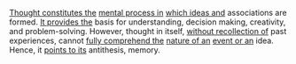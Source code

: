 
[Thought constitutes the](2/1/3/2/1/.Thought) [mental process in](2/1/3/2/1/.Thought) [which ideas and](2/3/1/1/1/1/.Idea) associations are formed. [It provides the](3/1/3/3/1/2/2/3/3/3/3/.Community%20Benefits) basis for understanding, decision making, creativity, and problem-solving. However, thought in itself, [without recollection of](2/1/3/2/2/_Recollection-Recognition) past experiences, cannot [fully comprehend the](2/2/1/1/3/2/.Understanding) [nature of an](1/1/_Intrinsic-Extrinsic) [event or an](1/2/2/3/3/1/.Event) idea. Hence, it [points to its](1/2/1/2/1/3/3/1/.Point) antithesis, memory.

